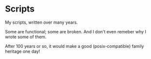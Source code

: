 Scripts
=======

My scripts, written over many years. 

Some are functional; some are broken. And I don't even remeber why I wrote some of them.

After 100 years or so, it would make a good (posix-compatible) family heritage one day!
